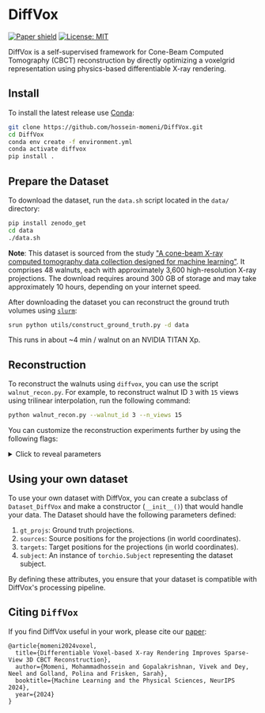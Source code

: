 DiffVox
================
[![Paper shield](https://img.shields.io/badge/arXiv-2411.19224-red.svg)](https://arxiv.org/abs/2411.19224)
[![License: MIT](https://img.shields.io/badge/License-MIT-blue.svg)](LICENSE)

DiffVox is a self-supervised framework for Cone-Beam Computed Tomography (CBCT) reconstruction by directly optimizing a voxelgrid representation using physics-based differentiable X-ray rendering.


## Install

To install the latest release use [Conda](https://docs.conda.io/en/latest/miniconda.html):

```bash
git clone https://github.com/hossein-momeni/DiffVox.git
cd DiffVox
conda env create -f environment.yml
conda activate diffvox
pip install .
```

## Prepare the Dataset
To download the dataset, run the `data.sh` script located in the `data/` directory:

```bash
pip install zenodo_get
cd data
./data.sh
```
**Note**: This dataset is sourced from the study ["A cone-beam X-ray computed tomography data collection designed for machine learning"](https://www.nature.com/articles/s41597-019-0235-y). It comprises 48 walnuts, each with approximately 3,600 high-resolution X-ray projections. The download requires around 300 GB of storage and may take approximately 10 hours, depending on your internet speed.


After downloading the dataset you can reconstruct the ground truth volumes using [`slurm`](https://slurm.schedmd.com/):

```bash
srun python utils/construct_ground_truth.py -d data
```
This runs in about ~4 min / walnut on an NVIDIA TITAN Xp.

## Reconstruction

To reconstruct the walnuts using `diffvox`, you can use the script `walnut_recon.py`. For example, to reconstruct walnut ID `3` with `15` views using trilinear interpolation, run the following command:

```bash
python walnut_recon.py --walnut_id 3 --n_views 15
```
You can customize the reconstruction experiments further by using the following flags:
<details> <summary>Click to reveal parameters</summary>


1. `--walnut_id (int)`: ID of the walnut dataset to use for reconstruction. Default: `3`.
2. `--n_views (int)`: Number of X-ray views to use for reconstruction. Increasing this can improve reconstruction quality but increases computation time. Default: `15`.
3. `--downsample (int)`: Factor by which to downsample the supplied X-ray images. Use this to reduce computational load. Default: `1` (no downsampling).
4. `--batch_size (int)`: Number of rays loaded into memory for each gradient step. Adjust based on your GPU memory capacity:
   - Example: For an NVIDIA RTX A6000 with 48GB memory:
     - Trilinear method: Up to `1,800,000` rays.
     - Siddon's method: Up to `500,000` rays.
   Default: `1_800_000`.
5. `--n_itr (int)`: Number of optimization iterations to perform. Default: `50`.
6. `--lr (float)`: Learning rate for the optimizer. Default: `0.01`.
7. `--tv_coeff (float)`: Weight coefficient for the total variation (TV) norm. Used to regularize the density map. Higher values encourage smoother reconstructions. Default: `15`.
8. `--shift (float)`: Shift parameter applied to the input before regularization using the density regulator. 
   - This modifies the input to `softplus` as `x - shift`, allowing fine-tuning of the density's baseline value. 
   - Useful for controlling where the density values start in the optimization process.
   Default: `0`.9. `--beta (float)`: Smoothing parameter for density regularization. Default: `20`.
9. `--beta (float)`: Smoothing parameter for the `softplus` function in the density regulator. 
   - A higher `beta` makes the `softplus` function sharper, approaching the behavior of a ReLU. 
   - Lower values smooth the transition, which can help with optimization stability.
   Default: `20`.
   **Usage:**  
   The density regularizer is defined as:
   ```python
   torch.nn.functional.softplus(x - shift, beta=self.beta, threshold=20)
10. `--loss_fn (str)`: Loss function to use for optimization. Options include:
    - `"l1"`: L1 loss
    - `"l2"`: L2 loss
    - `"pcc"`: Pearson Correlation Coefficient loss (*work in progress*) 
    - `"ncc"`: Normalized Cross-Correlation Loss
    - Default: `"l1"`.
11. `--renderer (str)`: Rendering method to use for generating the DRRs (Digitally Reconstructed Radiographs). Options include:
    - `"trilinear"`: Faster but less accurate.
    - `"siddon"`: Physics-based rendering method, slower but more accurate.
    - Default: `"trilinear"`.
12. `--n_points (int)`: Number of sampling points per ray in the volume. 
    - **Relevance:** This parameter is used **only** with the `trilinear` renderer to determine the number of points sampled along each ray.
    - **Ignored:** This parameter is ignored when using the `siddon` renderer since Siddon's method inherently calculates ray intersections based on the voxel grid structure.
    - A higher number of points may improve reconstruction quality for `trilinear` but increases memory and computational costs.
    Default: `500`.

13. `--drr_params (dict)`: Dictionary of parameters for the DRR generator(`DiffDrr`). Keys include:
    - `sdd` (float): Source-to-detector distance. Default: `199.006188`.
    - `height` (int): Height of the DRR image. Default: `768`.
    - `width` (int): Width of the DRR image. Default: `972`.
    - `delx` (float): Detector pixel spacing. Default: `0.074800`.
    - **Note**: These default values are calibrated specifically for walnut dataset reconstruction.

14. `--density_regulator (str)`: Regularization method for the density function. Options include:
    - `"softplus"`: Applies a softplus transformation.
    - `"sigmoid"`: Applies a sigmoid transformation.
    Default: `"softplus"`.

15. `--tv_type (str)`: Type of total variation regularization to apply. Options include:
    - `"vl1"`: Variation L1 norm.
    - `"vl2"`: Variation L2 norm.
    Default: `"vl1"`.

16. `--half_orbit (bool)`: Whether to use a half-orbit of X-ray views for reconstruction instead of a full orbit. Reduces the number of views required. Default: `False`.

17. `--drr_scale (float)`: Scale factor to apply to the generated DRRs. Default: `1.0`.

18. `--proj_name (str)`: Project name for organizing experiments, particularly when logging with WandB. Default: `"walnut_recon"`.

19. `--initialize_alg (str)`: Initialization algorithm for the voxel grid. Options include:
    - `"None"`: No specific initialization; the grid is initialized to zeros.
    - `"fdk"`: Use Filtered Back Projection (FDK) for initialization. Commonly used in CT reconstruction for quick, approximate results.
    - `"cgls"`: Use Conjugate Gradient Least Squares (CGLS) for initialization, an iterative reconstruction method.
    - `"sirt"`: Use Simultaneous Iterative Reconstruction Technique (SIRT) for initialization, known for its robust iterative refinement.
    - `"nesterov"`: Use Nesterov-accelerated gradient descent for initialization, providing faster convergence in optimization.
    Default: `"None"`.

20. `--log_wandb (bool)`: Whether to log experiment results to WandB. Default: `False`.
</details>

## Using your own dataset

To use your own dataset with DiffVox, you can create a subclass of `Dataset_DiffVox` and make a constructor (`__init__()`) that would handle your data. The Dataset should have the following parameters defined:

1. `gt_projs`: Ground truth projections.
2. `sources`: Source positions for the projections (in world coordinates).
3. `targets`: Target positions for the projections (in world coordinates).
4. `subject`: An instance of `torchio.Subject` representing the dataset subject.

By defining these attributes, you ensure that your dataset is compatible with DiffVox's processing pipeline.

## Citing `DiffVox`

If you find DiffVox useful in your work, please cite our [paper](https://arxiv.org/abs/2411.19224):

    @article{momeni2024voxel,
      title={Differentiable Voxel-based X-ray Rendering Improves Sparse-View 3D CBCT Reconstruction},
      author={Momeni, Mohammadhossein and Gopalakrishnan, Vivek and Dey, Neel and Golland, Polina and Frisken, Sarah},
      booktitle={Machine Learning and the Physical Sciences, NeurIPS 2024},
      year={2024}
    }
